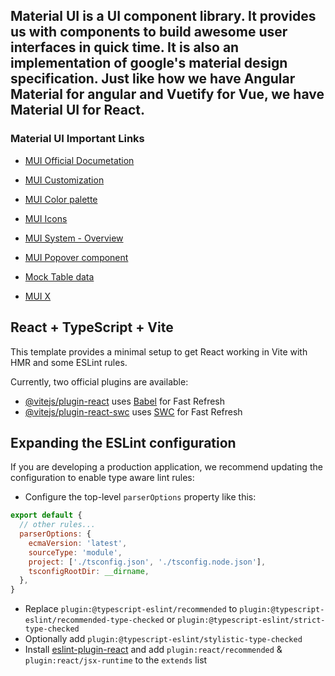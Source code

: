 
## Material UI is a UI component library. It provides us with components to build awesome user interfaces in quick time. It is also an implementation of google's material design specification. Just like how we have Angular Material for angular and Vuetify for Vue, we have Material UI for React.

###  Material UI Important Links
- [MUI Official Documetation](https://mui.com/material-ui/getting-started/installation/)

- [MUI Customization](https://mui.com/material-ui/customization/default-theme/)

- [MUI Color palette](https://mui.com/material-ui/customization/palette/)

- [MUI Icons](https://mui.com/material-ui/icons/)

- [MUI System - Overview](https://mui.com/system/getting-started/)

- [MUI Popover component](https://mui.com/material-ui/react-popover/)

- [Mock Table data](https://mockaroo.com/)

- [MUI X](https://mui.com/blog/lab-date-pickers-to-mui-x/)

## React + TypeScript + Vite

This template provides a minimal setup to get React working in Vite with HMR and some ESLint rules.

Currently, two official plugins are available:

- [@vitejs/plugin-react](https://github.com/vitejs/vite-plugin-react/blob/main/packages/plugin-react/README.md) uses [Babel](https://babeljs.io/) for Fast Refresh
- [@vitejs/plugin-react-swc](https://github.com/vitejs/vite-plugin-react-swc) uses [SWC](https://swc.rs/) for Fast Refresh

## Expanding the ESLint configuration

If you are developing a production application, we recommend updating the configuration to enable type aware lint rules:

- Configure the top-level `parserOptions` property like this:

```js
export default {
  // other rules...
  parserOptions: {
    ecmaVersion: 'latest',
    sourceType: 'module',
    project: ['./tsconfig.json', './tsconfig.node.json'],
    tsconfigRootDir: __dirname,
  },
}
```

- Replace `plugin:@typescript-eslint/recommended` to `plugin:@typescript-eslint/recommended-type-checked` or `plugin:@typescript-eslint/strict-type-checked`
- Optionally add `plugin:@typescript-eslint/stylistic-type-checked`
- Install [eslint-plugin-react](https://github.com/jsx-eslint/eslint-plugin-react) and add `plugin:react/recommended` & `plugin:react/jsx-runtime` to the `extends` list
